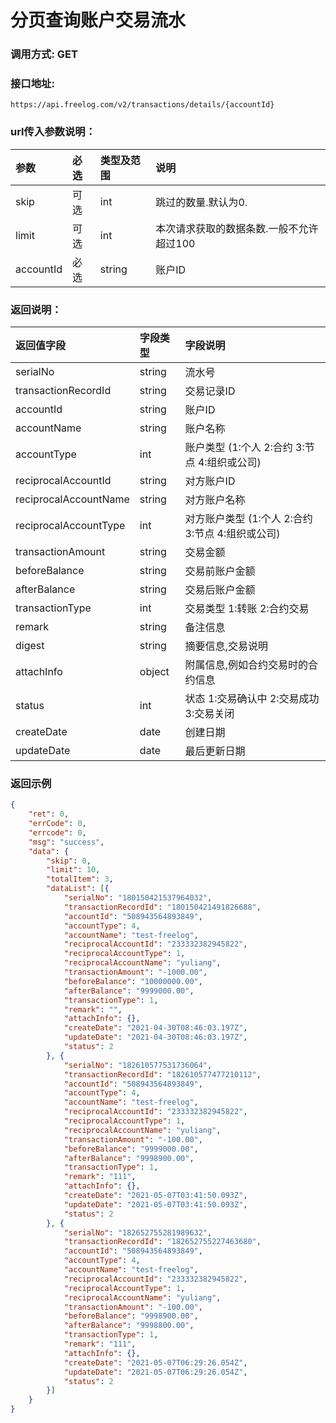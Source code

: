 # 分页查询账户交易流水



### 调用方式: GET



### 接口地址:

```
https://api.freelog.com/v2/transactions/details/{accountId}
```


### url传入参数说明：

| 参数 | 必选 | 类型及范围 | 说明 |
| :--- | :--- | :--- | :--- |
| skip | 可选 | int  | 跳过的数量.默认为0.  |
| limit | 可选| int  | 本次请求获取的数据条数.一般不允许超过100 |
| accountId | 必选 | string | 账户ID |


### 返回说明：

| 返回值字段 | 字段类型 | 字段说明 |
| :--- | :--- | :--- |
| serialNo | string | 流水号 |
| transactionRecordId | string | 交易记录ID |
| accountId | string | 账户ID |
| accountName | string | 账户名称 |
| accountType | int | 账户类型 (1:个人 2:合约 3:节点 4:组织或公司) |
| reciprocalAccountId | string | 对方账户ID |
| reciprocalAccountName | string | 对方账户名称 |
| reciprocalAccountType | int | 对方账户类型 (1:个人 2:合约 3:节点 4:组织或公司) |
| transactionAmount | string | 交易金额 |
| beforeBalance | string | 交易前账户金额 |
| afterBalance | string | 交易后账户金额 |
| transactionType | int | 交易类型 1:转账 2:合约交易 |
| remark | string | 备注信息 |
| digest | string | 摘要信息,交易说明 |
| attachInfo | object | 附属信息,例如合约交易时的合约信息 |
| status | int | 状态 1:交易确认中 2:交易成功 3:交易关闭 |
| createDate| date | 创建日期 |
| updateDate| date | 最后更新日期 |


### 返回示例

```json
{
	"ret": 0,
	"errCode": 0,
	"errcode": 0,
	"msg": "success",
	"data": {
		"skip": 0,
		"limit": 10,
		"totalItem": 3,
		"dataList": [{
			"serialNo": "180150421537964032",
			"transactionRecordId": "180150421491826688",
			"accountId": "508943564893849",
			"accountType": 4,
			"accountName": "test-freelog",
			"reciprocalAccountId": "233332382945822",
			"reciprocalAccountType": 1,
			"reciprocalAccountName": "yuliang",
			"transactionAmount": "-1000.00",
			"beforeBalance": "10000000.00",
			"afterBalance": "9999000.00",
			"transactionType": 1,
			"remark": "",
			"attachInfo": {},
			"createDate": "2021-04-30T08:46:03.197Z",
			"updateDate": "2021-04-30T08:46:03.197Z",
			"status": 2
		}, {
			"serialNo": "182610577531736064",
			"transactionRecordId": "182610577477210112",
			"accountId": "508943564893849",
			"accountType": 4,
			"accountName": "test-freelog",
			"reciprocalAccountId": "233332382945822",
			"reciprocalAccountType": 1,
			"reciprocalAccountName": "yuliang",
			"transactionAmount": "-100.00",
			"beforeBalance": "9999000.00",
			"afterBalance": "9998900.00",
			"transactionType": 1,
			"remark": "111",
			"attachInfo": {},
			"createDate": "2021-05-07T03:41:50.093Z",
			"updateDate": "2021-05-07T03:41:50.093Z",
			"status": 2
		}, {
			"serialNo": "182652755281989632",
			"transactionRecordId": "182652755227463680",
			"accountId": "508943564893849",
			"accountType": 4,
			"accountName": "test-freelog",
			"reciprocalAccountId": "233332382945822",
			"reciprocalAccountType": 1,
			"reciprocalAccountName": "yuliang",
			"transactionAmount": "-100.00",
			"beforeBalance": "9998900.00",
			"afterBalance": "9998800.00",
			"transactionType": 1,
			"remark": "111",
			"attachInfo": {},
			"createDate": "2021-05-07T06:29:26.054Z",
			"updateDate": "2021-05-07T06:29:26.054Z",
			"status": 2
		}]
	}
}
```
